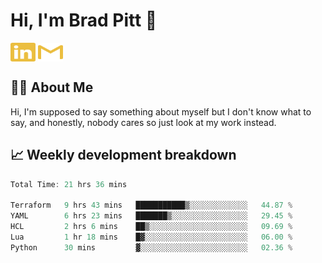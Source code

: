 # Hi, I'm Brad Pitt 👋


<a href="https://www.linkedin.com/in/mathias-mauraisin/" target="blank"><img align="center" src="./icons/linkedin.svg" alt="https://www.linkedin.com/in/mathias-mauraisin/" height="30" width="40" /></a>
<a href="mailto:mathias.mauraisin.pro@gmail.com" target="blank"><img align="center" src="./icons/gmail.svg" alt="redrew" height="30" width="40" /></a>




<!-- ![snap](images/Snap_dark.png?raw=true) -->
<!-- ![snap](images/Snap_dark_bg.png?raw=true) -->


<!-- [![My Skills](https://skillicons.dev/icons?i=c,cpp,html,css,js,ts,)](https://skillicons.dev) -->

## 🙋‍♂️&nbsp;About Me

Hi, I'm supposed to say something about myself but I don't know what to say, and honestly, nobody cares so just look at my work instead.

## 📈&nbsp;Weekly development breakdown

<!-- [![mamaurai's 42 stats](https://badge42.vercel.app/api/v2/cl1l4qz93000609l4yixitcl4/stats?cursusId=21&coalitionId=45)](https://github.com/JaeSeoKim/badge42) -->





<!--START_SECTION:waka-->

```rust
Total Time: 21 hrs 36 mins

Terraform   9 hrs 43 mins   ███████████▒░░░░░░░░░░░░░   44.87 %
YAML        6 hrs 23 mins   ███████▒░░░░░░░░░░░░░░░░░   29.45 %
HCL         2 hrs 6 mins    ██▒░░░░░░░░░░░░░░░░░░░░░░   09.69 %
Lua         1 hr 18 mins    █▓░░░░░░░░░░░░░░░░░░░░░░░   06.00 %
Python      30 mins         ▓░░░░░░░░░░░░░░░░░░░░░░░░   02.36 %
```

<!--END_SECTION:waka-->


